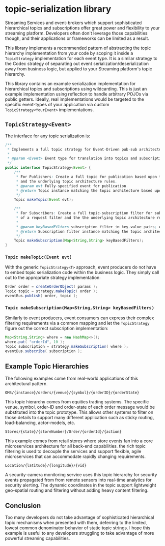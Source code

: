 # topic-serialization library

Streaming Services and event-brokers which support sophisticated
hierarchical topics and subscriptions offer great power and flexibility
to your streaming platform.  Developers often don't leverage those
capabilities though, and their applications or frameworks can be
limited as a result.

This library implements a recommended pattern of abstracting the
topic hierarchy implementation from your code by scoping it inside
a `TopicStrategy` implementation for each event type.  It is a
similar strategy to the Codec strategy of separating out event
serialization/deserialization away from business logic, but applied to
your Streaming platform's topic hierarchy.

This library contains an example serialization implementation for
hierarchical topics and subscriptions using wildcarding.  This is
just an example implementation using reflection to handle arbitrary
POJOs via public getters.
Ideally, real implementations would be targeted to the specific
event-types of your application via custom `TopicStrategy<YourEvent>`
implementations.

## `TopicStrategy<Event>`

The interface for any topic serialization is:

```java
/**
 * Implements a full topic strategy for Event-Driven pub-sub architectures.
 *
 * @param <Event> Event type for translation into topics and subscriptions
 */
public interface TopicStrategy<Event> {
    /**
     * For Publishers: Create a full topic for publication based upon the contents of a event
     * and the underlying topic architecture rules.
     * @param evt Fully-specified event for publication.
     * @return Topic instance matching the topic architecture based upon contents of the evt parameter.
     */
    Topic makeTopic(Event evt);

    /**
     * For Subscribers: Create a full topic-subscription filter for subscription based upon the contents
     * of a request filter and the the underlying topic architecture rules.
     *
     * @param keyBasedFilters subscription filter in key-value pairs; e.g. itemName:
     * @return Subscription filter instance matching the topic architecture based upon contents of the keyBasedFilters parameter.
     */
    Topic makeSubscription(Map<String,String> keyBasedFilters);
}
```

### `Topic makeTopic(Event evt)`

With the generic `TopicStrategy<T>` approach, event producers do
not have to embed topic serialization code within the business
logic. They simply call out to the appropriate strategy implementation:

```java
Order order = createOrderObject( params );
Topic topic = strategy.makeTopic( order );
eventBus.publish( order, topic );
```

### `Topic makeSubscription(Map<String,String> keyBasedFilters)`

Similarly to event producers, event consumers can express their
complex filtering requirements via a common mapping and let the
`TopicStrategy` figure out the correct subscription implementation:

```java
Map<String,String> where = new HashMap<>();
where.put( "orderId", 10 );
Topic subscription = strategy.makeSubscription( where );
eventBus.subscribe( subscription );
```

## Example Topic Hierarchies

The following examples come from real-world applications of this architectural 
pattern.

 `OMS/{instance}/orders/{venue}/{symbol}/{orderID}/{orderState}`
 
 This topic hierarchy comes from equities trading systems. The specific venue, 
 symbol, order-ID and order-state of each order message would be substituted 
 into the topic prototype. This allows other systems to filter on those 
 details to support many different application such as sticky routing, 
 load-balancing, actor-models, etc.
 
 `Stores/{state}/{storeNumber}/Order/{orderId}/{action}`
 
 This example comes from retail stores where store events fan into a core 
 microservices architecture for all back-end capabilities. the rich topic 
 filtering is used to decouple the services and support flexible, agile 
 microservices that can accommodate rapidly changing requirements.
 
 `Location/{latitude}/{longitude}/{vid}`
 
 A security-camera monitoring service uses this topic hierarchy for security 
 events propagated from from remote sensors into real-time analytics for 
 security alerting. The dynamic coordinates in the topic support lightweight 
 geo-spatial routing and filtering without adding heavy content filtering.

## Conclusion

Too many developers do not take advantage of sophisticated hierarchical
topic mechanisms when presented with them, deferring to the limited,
lowest common denominator behavior of static topic strings. I hope
this example is useful to any developers struggling to take advantage
of more powerful streaming capabilities.

